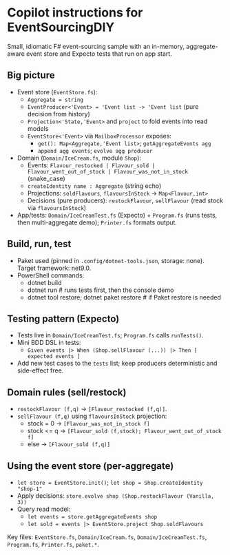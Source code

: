 # Copilot instructions for EventSourcingDIY

Small, idiomatic F# event-sourcing sample with an in-memory, aggregate-aware event store and Expecto tests that run on app start.

## Big picture
- Event store (`EventStore.fs`):
  - `Aggregate = string`
  - `EventProducer<'Event> = 'Event list -> 'Event list` (pure decision from history)
  - `Projection<'State,'Event>` and `project` to fold events into read models
  - `EventStore<'Event>` via `MailboxProcessor` exposes:
    - `get(): Map<Aggregate,'Event list>`; `getAggregateEvents agg`
    - `append agg events`; `evolve agg producer`
- Domain (`Domain/IceCream.fs`, module `Shop`):
  - Events: `Flavour_restocked | Flavour_sold | Flavour_went_out_of_stock | Flavour_was_not_in_stock` (snake_case)
  - `createIdentity name : Aggregate` (string echo)
  - Projections: `soldFlavours`, `flavoursInStock` -> `Map<Flavour,int>`
  - Decisions (pure producers): `restockFlavour`, `sellFlavour` (read stock via `flavoursInStock`)
- App/tests: `Domain/IceCreamTest.fs` (Expecto) + `Program.fs` (runs tests, then multi-aggregate demo); `Printer.fs` formats output.

## Build, run, test
- Paket used (pinned in `.config/dotnet-tools.json`, storage: none). Target framework: net9.0.
- PowerShell commands:
  - dotnet build
  - dotnet run  # runs tests first, then the console demo
  - dotnet tool restore; dotnet paket restore  # if Paket restore is needed

## Testing pattern (Expecto)
- Tests live in `Domain/IceCreamTest.fs`; `Program.fs` calls `runTests()`.
- Mini BDD DSL in tests:
  - `Given events |> When (Shop.sellFlavour (...)) |> Then [ expected events ]`
- Add new test cases to the `tests` list; keep producers deterministic and side-effect free.

## Domain rules (sell/restock)
- `restockFlavour (f,q)` -> `[Flavour_restocked (f,q)]`.
- `sellFlavour (f,q)` using `flavoursInStock` projection:
  - stock = 0 -> `[Flavour_was_not_in_stock f]`
  - stock <= q -> `[Flavour_sold (f,stock); Flavour_went_out_of_stock f]`
  - else -> `[Flavour_sold (f,q)]`

## Using the event store (per-aggregate)
- `let store = EventStore.init()`; `let shop = Shop.createIdentity "shop-1"`
- Apply decisions: `store.evolve shop (Shop.restockFlavour (Vanilla, 3))`
- Query read model:
  - `let events = store.getAggregateEvents shop`
  - `let sold = events |> EventStore.project Shop.soldFlavours`

Key files: `EventStore.fs`, `Domain/IceCream.fs`, `Domain/IceCreamTest.fs`, `Program.fs`, `Printer.fs`, `paket.*`.
